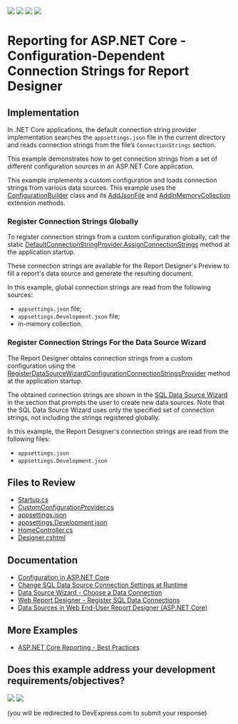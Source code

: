 <!-- default badges list -->
![](https://img.shields.io/endpoint?url=https://codecentral.devexpress.com/api/v1/VersionRange/167363651/22.2.2%2B)
[![](https://img.shields.io/badge/Open_in_DevExpress_Support_Center-FF7200?style=flat-square&logo=DevExpress&logoColor=white)](https://supportcenter.devexpress.com/ticket/details/T830472)
[![](https://img.shields.io/badge/📖_How_to_use_DevExpress_Examples-e9f6fc?style=flat-square)](https://docs.devexpress.com/GeneralInformation/403183)
[![](https://img.shields.io/badge/💬_Leave_Feedback-feecdd?style=flat-square)](#does-this-example-address-your-development-requirementsobjectives)
<!-- default badges end -->
# Reporting for ASP.NET Core - Configuration-Dependent Connection Strings for Report Designer

## Implementation

In .NET Core applications, the default connection string provider implementation searches the `appsettings.json` file in the current directory and reads connection strings from the file’s `ConnectionStrings` section. 

This example demonstrates how to get connection strings from a set of different configuration sources in an ASP.NET Core application. 

This example implements a custom configuration and loads connection strings from various data sources. This example uses the [ConfigurationBuilder](https://learn.microsoft.com/en-us/dotnet/api/microsoft.extensions.configuration.configurationbuilder) class and its [AddJsonFile](https://docs.microsoft.com/en-us/dotnet/api/microsoft.extensions.configuration.jsonconfigurationextensions.addjsonfile) and [AddInMemoryCollection](https://learn.microsoft.com/en-us/dotnet/api/microsoft.extensions.configuration.memoryconfigurationbuilderextensions.addinmemorycollection) extension methods. 

### Register Connection Strings Globally

To register connection strings from a custom configuration globally, call the static [DefaultConnectionStringProvider.AssignConnectionStrings](https://docs.devexpress.com/CoreLibraries/DevExpress.DataAccess.DefaultConnectionStringProvider.AssignConnectionStrings.overloads) method at the application startup.

These connection strings are available for the Report Designer's Preview to fill a report's data source and generate the resulting document.

In this example, global connection strings are read from the following sources:

* `appsettings.json` file;
* `appsettings.Development.json` file;
* in-memory collection.

### Register Connection Strings For the Data Source Wizard

The Report Designer obtains connection strings from a custom configuration using the [RegisterDataSourceWizardConfigurationConnectionStringsProvider](https://docs.devexpress.com/XtraReports/DevExpress.AspNetCore.Reporting.ReportDesignerConfigurationBuilder.RegisterDataSourceWizardConfigurationConnectionStringsProvider(IConfigurationSection)) method at the application startup.

The obtained connection strings are shown in the [SQL Data Source Wizard](https://docs.devexpress.com/XtraReports/114093/create-end-user-reporting-applications/web-reporting/asp-net-webforms-reporting/end-user-report-designer/gui/wizards/sql-data-source-wizard) in the section that prompts the user to create new data sources. Note that the SQL Data Source Wizard uses only the specified set of connection strings, not including the strings registered globally.

In this example, the Report Designer's connection strings are read from the following files:

* `appsettings.json` 
* `appsettings.Development.json`

## Files to Review

- [Startup.cs](DXReportingCustomConnectionString/Startup.cs)
- [CustomConfigurationProvider.cs](DXReportingCustomConnectionString/Services/CustomConfigurationProvider.cs)
- [appsettings.json](DXReportingCustomConnectionString/appsettings.json)
- [appsettings.Development.json](DXReportingCustomConnectionString/appsettings.Development.json)
- [HomeController.cs](DXReportingCustomConnectionString/Controllers/HomeController.cs)
- [Designer.cshtml](DXReportingCustomConnectionString/Views/Home/Designer.cshtml)

## Documentation

- [Configuration in ASP.NET Core](https://learn.microsoft.com/en-us/aspnet/core/fundamentals/configuration)
- [Change SQL Data Source Connection Settings at Runtime](https://docs.devexpress.com/XtraReports/401898/detailed-guide-to-devexpress-reporting/bind-reports-to-data/sql-database/change-sql-datasource-connection-settings-at-runtime)
- [Data Source Wizard - Choose a Data Connection](https://docs.devexpress.com/XtraReports/117578/web-reporting/gui/wizards/data-source-wizard-popup/add-a-new-data-source/choose-a-data-connection)
- [Web Report Designer - Register SQL Data Connections](https://docs.devexpress.com/XtraReports/400207/web-reporting/asp-net-mvc-reporting/end-user-report-designer-in-asp-net-mvc-applications/bind-to-data/register-sql-data-connections)
- [Data Sources in Web End-User Report Designer (ASP.NET Core)](https://docs.devexpress.com/XtraReports/401896/web-reporting/asp-net-core-reporting/end-user-report-designer-in-asp-net-applications/use-data-sources-and-connections)

## More Examples

- [ASP.NET Core Reporting - Best Practices](https://github.com/DevExpress-Examples/AspNetCore.Reporting.BestPractices)

<!-- feedback -->
## Does this example address your development requirements/objectives?

[<img src="https://www.devexpress.com/support/examples/i/yes-button.svg"/>](https://www.devexpress.com/support/examples/survey.xml?utm_source=github&utm_campaign=reporting-asp-net-core-connection-string-configuration&~~~was_helpful=yes) [<img src="https://www.devexpress.com/support/examples/i/no-button.svg"/>](https://www.devexpress.com/support/examples/survey.xml?utm_source=github&utm_campaign=reporting-asp-net-core-connection-string-configuration&~~~was_helpful=no)

(you will be redirected to DevExpress.com to submit your response)
<!-- feedback end -->
